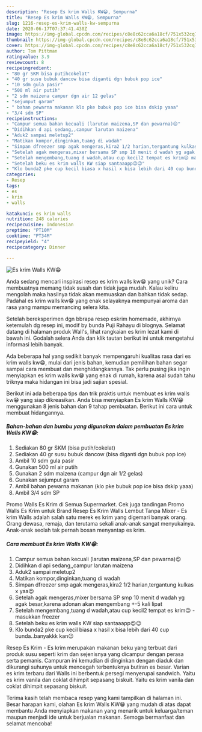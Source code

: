 ```yaml
---
description: "Resep Es krim Walls KW😁, Sempurna"
title: "Resep Es krim Walls KW😁, Sempurna"
slug: 1216-resep-es-krim-walls-kw-sempurna
date: 2020-06-17T07:37:41.430Z
image: https://img-global.cpcdn.com/recipes/c8e8c62cca6a18cf/751x532cq70/es-krim-walls-kw😁-foto-resep-utama.jpg
thumbnail: https://img-global.cpcdn.com/recipes/c8e8c62cca6a18cf/751x532cq70/es-krim-walls-kw😁-foto-resep-utama.jpg
cover: https://img-global.cpcdn.com/recipes/c8e8c62cca6a18cf/751x532cq70/es-krim-walls-kw😁-foto-resep-utama.jpg
author: Tom Pittman
ratingvalue: 3.9
reviewcount: 8
recipeingredient:
- "80 gr SKM bisa putihcokelat"
- "40 gr susu bubuk dancow bisa diganti dgn bubuk pop ice"
- "10 sdm gula pasir"
- "500 ml air putih"
- "2 sdm maizena campur dgn air 12 gelas"
- "sejumput garam"
- " bahan pewarna makanan klo pke bubuk pop ice bisa dskip yaaa"
- "3/4 sdm SP"
recipeinstructions:
- "Campur semua bahan kecuali (larutan maizena,SP dan pewarna)😉"
- "Didihkan d api sedang,,campur larutan maizena"
- "Aduk2 sampai meletup2"
- "Matikan kompor,dinginkan,tuang di wadah"
- "Simpan dfreezer smp agak mengeras,kira2 1/2 harian,tergantung kulkas x yaa😉"
- "Setelah agak mengeras,mixer bersama SP smp 10 menit d wadah yg agak besar,karena adonan akan mengembang +-5 kali lipat"
- "Setelah mengembang,tuang d wadah,atau cup kecil2 tempat es krim😉 masukkan freezer"
- "Setelah beku es krim walls KW siap santaaapp😉😉"
- "Klo bunda2 pke cup kecil biasa x hasil x bisa lebih dari 40 cup bunda..banyakkk kan😉"
categories:
- Resep
tags:
- es
- krim
- walls

katakunci: es krim walls 
nutrition: 248 calories
recipecuisine: Indonesian
preptime: "PT10M"
cooktime: "PT34M"
recipeyield: "4"
recipecategory: Dinner

---
```



![Es krim Walls KW😁](https://img-global.cpcdn.com/recipes/c8e8c62cca6a18cf/751x532cq70/es-krim-walls-kw😁-foto-resep-utama.jpg)

Anda sedang mencari inspirasi resep es krim walls kw😁 yang unik? Cara membuatnya memang tidak susah dan tidak juga mudah. Kalau keliru mengolah maka hasilnya tidak akan memuaskan dan bahkan tidak sedap. Padahal es krim walls kw😁 yang enak selayaknya mempunyai aroma dan rasa yang mampu memancing selera kita.

Setelah bereksperimen dgn bbrapa resep eskrim homemade, akhirnya ketemulah dg resep ini, modif by bunda Puji Rahayu di blognya. Selamat datang di halaman produk Wall&#39;s, lihat rangkaian es krim lezat kami di bawah ini. Godalah selera Anda dan klik tautan berikut ini untuk mengetahui informasi lebih banyak.

Ada beberapa hal yang sedikit banyak mempengaruhi kualitas rasa dari es krim walls kw😁, mulai dari jenis bahan, kemudian pemilihan bahan segar sampai cara membuat dan menghidangkannya. Tak perlu pusing jika ingin menyiapkan es krim walls kw😁 yang enak di rumah, karena asal sudah tahu triknya maka hidangan ini bisa jadi sajian spesial.


Berikut ini ada beberapa tips dan trik praktis untuk membuat es krim walls kw😁 yang siap dikreasikan. Anda bisa menyiapkan Es krim Walls KW😁 menggunakan 8 jenis bahan dan 9 tahap pembuatan. Berikut ini cara untuk membuat hidangannya.

<!--inarticleads1-->

##### Bahan-bahan dan bumbu yang digunakan dalam pembuatan Es krim Walls KW😁:

1. Sediakan 80 gr SKM (bisa putih/cokelat)
1. Sediakan 40 gr susu bubuk dancow (bisa diganti dgn bubuk pop ice)
1. Ambil 10 sdm gula pasir
1. Gunakan 500 ml air putih
1. Gunakan 2 sdm maizena (campur dgn air 1/2 gelas)
1. Gunakan sejumput garam
1. Ambil  bahan pewarna makanan (klo pke bubuk pop ice bisa dskip yaaa)
1. Ambil 3/4 sdm SP


Promo Walls Es Krim di Semua Supermarket. Cek juga tandingan Promo Walls Es Krim untuk Brand Resep Es Krim Walls Lembut Tanpa Mixer - Es krim Walls adalah salah satu merek es krim yang digemari banyak orang. Orang dewasa, remaja, dan terutama sekali anak-anak sangat menyukainya. Anak-anak seolah tak pernah bosan menyantap es krim. 

<!--inarticleads2-->

##### Cara membuat Es krim Walls KW😁:

1. Campur semua bahan kecuali (larutan maizena,SP dan pewarna)😉
1. Didihkan d api sedang,,campur larutan maizena
1. Aduk2 sampai meletup2
1. Matikan kompor,dinginkan,tuang di wadah
1. Simpan dfreezer smp agak mengeras,kira2 1/2 harian,tergantung kulkas x yaa😉
1. Setelah agak mengeras,mixer bersama SP smp 10 menit d wadah yg agak besar,karena adonan akan mengembang +-5 kali lipat
1. Setelah mengembang,tuang d wadah,atau cup kecil2 tempat es krim😉 - masukkan freezer
1. Setelah beku es krim walls KW siap santaaapp😉😉
1. Klo bunda2 pke cup kecil biasa x hasil x bisa lebih dari 40 cup bunda..banyakkk kan😉


Resep Es Krim - Es krim merupakan makanan beku yang terbuat dari produk susu seperti krim dan sejenisnya yang dicampur dengan perasa serta pemanis. Campuran ini kemudian di dinginkan dengan diaduk dan dikurangi suhunya untuk mencegah terbentuknya butiran es besar. Varian es krim terbaru dari Walls ini berbentuk persegi menyerupai sandwich. Yaitu es krim vanila dan coklat dihimpit sepasang biskuit. Yaitu es krim vanila dan coklat dihimpit sepasang biskuit. 

Terima kasih telah membaca resep yang kami tampilkan di halaman ini. Besar harapan kami, olahan Es krim Walls KW😁 yang mudah di atas dapat membantu Anda menyiapkan makanan yang menarik untuk keluarga/teman maupun menjadi ide untuk berjualan makanan. Semoga bermanfaat dan selamat mencoba!
